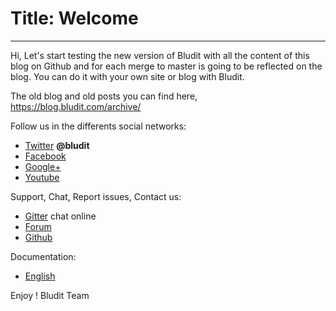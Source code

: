 # Title: Welcome
<!-- Date: 2017-07-15 22:00:00 -->
---
Hi,
Let's start testing the new version of Bludit with all the content of this blog on Github and for each merge to master is going to be reflected on the blog. You can do it with your own site or blog with Bludit.

The old blog and old posts you can find here, https://blog.bludit.com/archive/

Follow us in the differents social networks:
* [Twitter](https://twitter.com/bludit) **@bludit**
* [Facebook](https://www.facebook.com/bluditcms)
* [Google+](https://plus.google.com/+Bluditcms)
* [Youtube](https://www.youtube.com/channel/UCuLu0Z_CHBsTiYTDz129x9Q)

Support, Chat, Report issues, Contact us:
* [Gitter](https://gitter.im/dignajar/bludit) chat online
* [Forum](https://forum.bludit.org)
* [Github](https://github.com/dignajar/bludit)

Documentation:
* [English](https://docs.bludit.com/en/)

Enjoy !
Bludit Team
